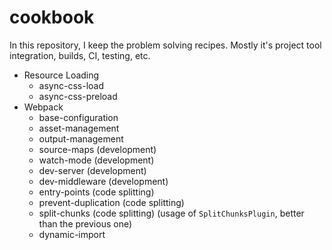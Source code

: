 # cookbook

In this repository, I keep the problem solving recipes. Mostly it's project tool integration,
builds, CI, testing, etc.


- Resource Loading
    - async-css-load
    - async-css-preload
- Webpack
    - base-configuration
    - asset-management
    - output-management
    - source-maps (development)
    - watch-mode (development)
    - dev-server (development)
    - dev-middleware (development)
    - entry-points (code splitting)
    - prevent-duplication (code splitting)
    - split-chunks (code splitting) (usage of `SplitChunksPlugin`, better than the previous one)
    - dynamic-import
